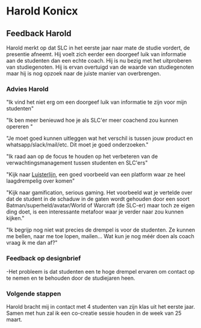 # Harold Konicx

## Feedback Harold

Harold merkt op dat SLC in het eerste jaar naar mate de studie vordert, de presentie afneemt. Hij voelt zich eerder een doorgeef luik van informatie aan de studenten dan een echte coach. Hij is nu bezig met het uitproberen van studiegenoten. Hij is ervan overtuigd van de waarde van studiegenoten maar hij is nog opzoek naar de juiste manier van overbrengen.

### Advies Harold

"Ik vind het niet erg om een doorgeef luik van informatie te zijn voor mijn studenten"

"Ik ben meer benieuwd hoe je als SLC'er meer coachend zou kunnen opereren "

"Je moet goed kunnen uitleggen wat het verschil is tussen jouw product en whatsapp/slack/mail/etc. Dit moet je goed onderzoeken."

"Ik raad aan op de focus te houden op het verbeteren van de verwachtingsmanagement tussen studenten en SLC'ers"

"Kijk naar [Luisterlijn](https://www.deluisterlijn.nl/), een goed voorbeeld van een platform waar ze heel laagdrempelig over komen"

"Kijk naar gamification, serious gaming. Het voorbeeld wat je vertelde over dat de student in de schaduw in de gaten wordt gehouden door een soort Batman/superheld/avatar/World of Warcraft \(de SLC-er\) maar toch ze eigen ding doet, is een interessante metafoor waar je verder naar zou kunnen kijken."

"Ik begrijp nog niet wat precies de drempel is voor de studenten. Ze kunnen me bellen, naar me toe lopen, mailen… Wat kun je nog méér doen als coach vraag ik me dan af?"

### Feedback op designbrief

-Het probleem is dat studenten een te hoge drempel ervaren om contact op te nemen en te behouden door de studiejaren heen.

### Volgende stappen

Harold bracht mij in contact met 4 studenten van zijn klas uit het eerste jaar. Samen met hun zal ik een co-creatie sessie houden in de week van 25 maart.



